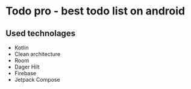 # Todo pro - best todo list on android

## Used technolages

  - Kotlin
  - Clean architecture
  - Room
  - Dager Hilt
  - Firebase
  - Jetpack Compose

